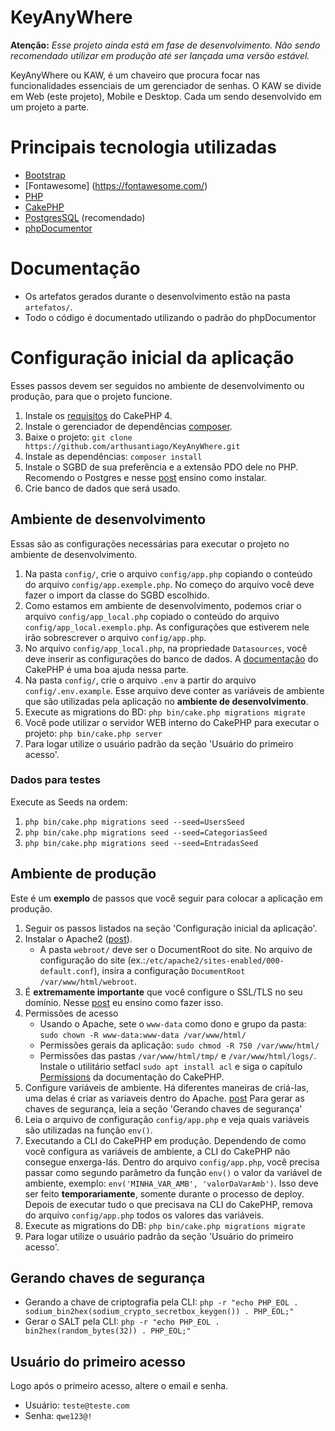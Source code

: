 # KeyAnyWhere

**Atenção:** *Esse projeto ainda está em fase de desenvolvimento. Não sendo recomendado utilizar em produção até ser lançada uma versão estável.*

KeyAnyWhere ou KAW, é um chaveiro que procura focar nas funcionalidades essenciais de um gerenciador de senhas. O KAW se divide em Web (este projeto), Mobile e Desktop. Cada um sendo desenvolvido em um projeto a parte.

# Principais tecnologia utilizadas

* [Bootstrap](https://getbootstrap.com/)
* [Fontawesome] (https://fontawesome.com/)
* [PHP](https://www.php.net/releases/8.1/en.php)
* [CakePHP](https://cakephp.org/)
* [PostgresSQL](https://www.postgresql.org/) (recomendado)
* [phpDocumentor](https://docs.phpdoc.org/)

# Documentação

* Os artefatos gerados durante o desenvolvimento estão na pasta `artefatos/`.
* Todo o código é documentado utilizando o padrão do phpDocumentor

# Configuração inicial da aplicação

Esses passos devem ser seguidos no ambiente de desenvolvimento ou produção, para que o projeto funcione.

1. Instale os [requisitos](https://book.cakephp.org/4/en/installation.html#installation) do CakePHP 4.
2. Instale o gerenciador de dependências [composer](https://getcomposer.org/download/).
3. Baixe o projeto: `git clone https://github.com/arthusantiago/KeyAnyWhere.git`
4. Instale as dependências: `composer install`
5. Instale o SGBD de sua preferência e a extensão PDO dele no PHP. Recomendo o Postgres e nesse [post](https://avds.eti.br/redes-de-computadores/linux/como-instalar-o-postgre-e-agadmin-no-linux/217/) ensino como instalar.
6. Crie banco de dados que será usado.

## Ambiente de desenvolvimento

Essas são as configurações necessárias para executar o projeto no ambiente de desenvolvimento.

1. Na pasta `config/`, crie o arquivo `config/app.php` copiando o conteúdo do arquivo `config/app.exemple.php`. No começo do arquivo você deve fazer o import da classe do SGBD escolhido.
2. Como estamos em ambiente de desenvolvimento, podemos criar o arquivo `config/app_local.php` copiado o conteúdo do arquivo `config/app_local.exemplo.php`. As configurações que estiverem nele irão sobrescrever o arquivo `config/app.php`.
3. No arquivo `config/app_local.php`, na propriedade `Datasources`, você deve inserir as configurações do banco de dados. A [documentação](https://book.cakephp.org/4/en/quickstart.html#database-configuration) do CakePHP é uma boa ajuda nessa parte.
4. Na pasta `config/`, crie o arquivo `.env` a partir do arquivo `config/.env.example`. Esse arquivo deve conter as variáveis de ambiente que são utilizadas pela aplicação no **ambiente de desenvolvimento**.
5. Execute as migrations do BD: `php bin/cake.php migrations migrate`
6. Você pode utilizar o servidor WEB interno do CakePHP para executar o projeto: `php bin/cake.php server`
7. Para logar utilize o usuário padrão da seção 'Usuário do primeiro acesso'.

### Dados para testes

Execute as Seeds na ordem:

1. `php bin/cake.php migrations seed --seed=UsersSeed`
2. `php bin/cake.php migrations seed --seed=CategoriasSeed`
3. `php bin/cake.php migrations seed --seed=EntradasSeed`

## Ambiente de produção

Este é um **exemplo** de passos que você seguir para colocar a aplicação em produção.

1. Seguir os passos listados na seção 'Configuração inicial da aplicação'.
2. Instalar o Apache2 ([post](https://avds.eti.br/programacao/instalando-o-apache2-e-configurando-ssl-tls/399/)).
    * A pasta `webroot/` deve ser o DocumentRoot do site. No arquivo de configuração do site (ex.:`/etc/apache2/sites-enabled/000-default.conf`), insira a configuração `DocumentRoot /var/www/html/webroot`.
3. É **extremamente importante** que você configure o SSL/TLS no seu domínio. Nesse [post](https://avds.eti.br/programacao/instalando-o-apache2-e-configurando-ssl-tls/399/) eu ensino como fazer isso.
4. Permissões de acesso
    * Usando o Apache, sete o `www-data` como dono e grupo da pasta: `sudo chown -R www-data:www-data /var/www/html/`
    * Permissões gerais da aplicação: `sudo chmod -R 750 /var/www/html/`
    * Permissões das pastas `/var/www/html/tmp/` e `/var/www/html/logs/`. Instale o utilitário setfacl `sudo apt install acl` e siga o capítulo [Permissions](https://book.cakephp.org/4/en/installation.html#permissions) da documentação do CakePHP.
5. Configure variáveis de ambiente.
   Há diferentes maneiras de criá-las, uma delas é criar as variaveis dentro do Apache. [post](https://avds.eti.br/programacao/configurando-variaveis-de-ambiente-no-apache/411/)
   Para gerar as chaves de segurança, leia a seção 'Gerando chaves de segurança'
6. Leia o arquivo de configuração `config/app.php` e veja quais variáveis são utilizadas na função `env()`.
7. Executando a CLI do CakePHP em produção.
   Dependendo de como você configura as variáveis de ambiente, a CLI do CakePHP não consegue enxerga-lás.
   Dentro do arquivo `config/app.php`, você precisa passar como segundo parâmetro da função `env()` o valor da variável de ambiente, exemplo: `env('MINHA_VAR_AMB', 'valorDaVarAmb')`.
   Isso deve ser feito **temporariamente**, somente durante o processo de deploy. Depois de executar tudo o que precisava na CLI do CakePHP, remova do arquivo `config/app.php` todos os valores das variáveis.
8. Execute as migrations do DB: `php bin/cake.php migrations migrate`
9. Para logar utilize o usuário padrão da seção 'Usuário do primeiro acesso'.

## Gerando chaves de segurança

* Gerando a chave de criptografia pela CLI: `php -r "echo PHP_EOL . sodium_bin2hex(sodium_crypto_secretbox_keygen()) . PHP_EOL;"`
* Gerar o SALT pela CLI: `php -r "echo PHP_EOL . bin2hex(random_bytes(32)) . PHP_EOL;"`

## Usuário do primeiro acesso

Logo após o primeiro acesso, altere o email e senha.

* Usuário: `teste@teste.com`
* Senha: `qwe123@!`